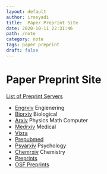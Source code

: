 ```yaml
---
layout: default
author: irosyadi
title:  Paper Preprint Site
date: 2020-10-11 22:31:46
path: /note
category: note
tags: paper preprint
draft: false
---
```


# Paper Preprint Site
[List of Preprint Servers](https://asapbio.org/preprint-servers)
- [Engrxiv](https://engrxiv.org/) Engienering
- [Biorxiv](https://www.biorxiv.org/) Biological
- [Arxiv](https://arxiv.org/) Physics Math Computer
- [Medrxiv](https://www.medrxiv.org/) Medical
- [Vixra](https://vixra.org/)
- [Prepubmed](http://www.prepubmed.org/)
- [Psyarxiv](https://psyarxiv.com/) Psychology
- [Chemrxiv](https://chemrxiv.org/) Chemistry
- [Preprints](https://www.preprints.org/)
- [OSF Preprints](https://osf.io/preprints/)